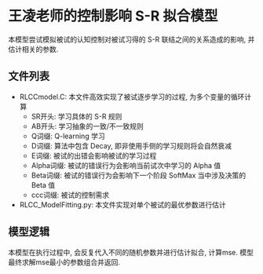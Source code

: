 # 王凌老师的控制影响 S-R 拟合模型

本模型尝试模拟被试的认知控制对被试习得的 S-R 联结之间的关系造成的影响, 并估计相关的参数.

## 文件列表

- RLCCmodel.C: 本文件高效实现了被试逐步学习的过程, 为多个变量的循环计算
  - SR开头: 学习具体的 S-R 规则
  - AB开头: 学习抽象的一致/不一致规则
  - Q词缀: Q-learning 学习
  - D词缀: 算法中包含 Decay, 即非使用手侧的学习规则将会自然衰减
  - E词缀: 被试的出错会影响被试的学习过程
  - Alpha词缀: 被试的错误行为会影响当前试次中学习的 Alpha 值
  - Beta词缀: 被试的错误行为会影响下一个阶段 SoftMax 当中涉及决策的 Beta 值
  - ccc词缀: 被试的控制需求
- RLCC_ModelFitting.py: 本文件实现对单个被试的最优参数进行估计

## 模型逻辑

本模型在执行过程中, 会反复代入不同的随机参数并进行估计拟合, 计算mse. 模型最终求解mse最小的参数组合并返回.